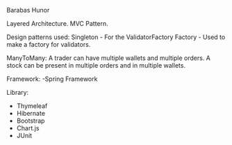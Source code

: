 Barabas Hunor

Layered Architecture. MVC Pattern.

Design patterns used: Singleton - For the ValidatorFactory
                      Factory - Used to make a factory for validators.
                      
ManyToMany:
  A trader can have multiple wallets and multiple orders. A stock can be present in multiple orders and in multiple wallets.
  
Framework: 
  -Spring Framework
 
Library:
  - Thymeleaf
  - Hibernate
  - Bootstrap
  - Chart.js
  - JUnit
  
  
